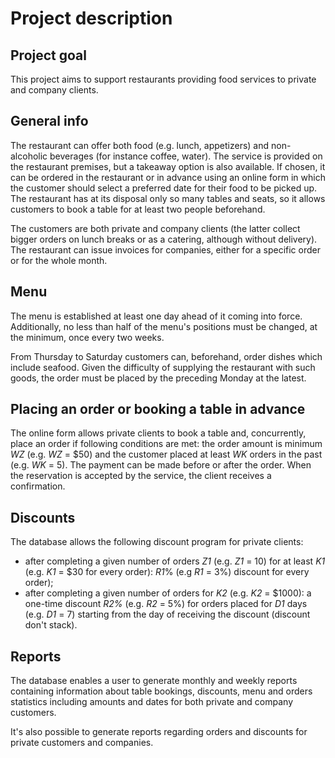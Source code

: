 # Project description

## Project goal
This project aims to support restaurants providing food services to private and company clients.

## General info
The restaurant can offer both food (e.g. lunch, appetizers) and non-alcoholic beverages (for instance coffee, water).
The service is provided on the restaurant premises, but a takeaway option is also available. If chosen, it can be
ordered in the restaurant or in advance using an online form in which the customer should select a preferred date for
their food to be picked up.
The restaurant has at its disposal only so many tables and seats, so it allows customers to book a table for at least
two people beforehand.

The customers are both private and company clients (the latter collect bigger orders on lunch breaks or as a catering,
although without delivery). The restaurant can issue invoices for companies, either for a specific order or for the
whole month.

## Menu
The menu is established at least one day ahead of it coming into force. Additionally, no less than half of the menu's
positions must be changed, at the minimum, once every two weeks.

From Thursday to Saturday customers can, beforehand, order dishes which include seafood. Given the difficulty of
supplying the restaurant with such goods, the order must be placed by the preceding Monday at the latest.

## Placing an order or booking a table in advance
The online form allows private clients to book a table and, concurrently, place an order if following conditions are
met: the order amount is minimum *WZ* (e.g. *WZ* = $50) and the customer placed at least *WK* orders in the past (e.g.
*WK* = 5). The payment can be made before or after the order. When the reservation is accepted by the service, the
client receives a confirmation.

## Discounts
The database allows the following discount program for private clients:
- after completing a given number of orders *Z1* (e.g. *Z1* = 10) for at least *K1* (e.g. *K1* = $30 for every order): 
*R1*% (e.g *R1* = 3%) discount for every order);
- after completing a given number of orders for *K2* (e.g. *K2* = $1000): a one-time discount *R2%* (e.g. *R2* = 5%) for
orders placed for *D1* days (e.g. *D1* = 7) starting from the day of receiving the discount (discount don't stack).

## Reports
The database enables a user to generate monthly and weekly reports containing information about table bookings, discounts,
menu and orders statistics including amounts and dates for both private and company customers.

It's also possible to generate reports regarding orders and discounts for private customers and companies.